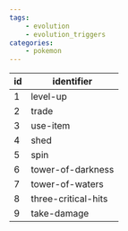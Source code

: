 ```yaml
---
tags:
    - evolution
    - evolution_triggers
categories:
    - pokemon
---
```


| id |     identifier      |
|----|---------------------|
| 1  | level-up            |
| 2  | trade               |
| 3  | use-item            |
| 4  | shed                |
| 5  | spin                |
| 6  | tower-of-darkness   |
| 7  | tower-of-waters     |
| 8  | three-critical-hits |
| 9  | take-damage         |
